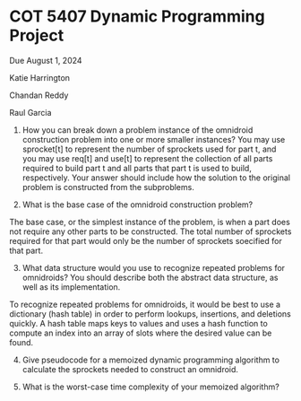 # COT 5407 Dynamic Programming Project

Due August 1, 2024

Katie Harrington

Chandan Reddy

Raul Garcia

1. How you can break down a problem instance of the omnidroid construction problem into one or more smaller instances? You may use sprocket[t] to represent the number of sprockets used for part t, and you may use req[t] and use[t] to represent the collection of all parts required to build part t and all parts that part t is used to build, respectively. Your answer should include how the solution to the original problem is constructed from the subproblems.



2. What is the base case of the omnidroid construction problem?

The base case, or the simplest instance of the problem, is when a part does not require any other parts to be constructed. The total number of sprockets required for that part would only be the number of sprockets soecified for that part.

3. What data structure would you use to recognize repeated problems for omnidroids? You should describe both the abstract data structure, as well as its implementation.

To recognize repeated problems for omnidroids, it would be best to use a dictionary (hash table) in order to perform lookups, insertions, and deletions quickly. A hash table maps keys to values and uses a hash function to compute an index into an array of slots where the desired value can be found.

4. Give pseudocode for a memoized dynamic programming algorithm to calculate the sprockets needed to construct an omnidroid.



5. What is the worst-case time complexity of your memoized algorithm?
